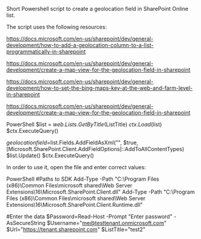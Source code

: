 Short Powershell script to create a geolocation field in SharePoint Online list.

 

The script uses the following resources:

https://docs.microsoft.com/en-us/sharepoint/dev/general-development/how-to-add-a-geolocation-column-to-a-list-programmatically-in-sharepoint

https://docs.microsoft.com/en-us/sharepoint/dev/general-development/create-a-map-view-for-the-geolocation-field-in-sharepoint

https://docs.microsoft.com/en-us/sharepoint/dev/general-development/how-to-set-the-bing-maps-key-at-the-web-and-farm-level-in-sharepoint

https://docs.microsoft.com/en-us/sharepoint/dev/general-development/create-a-map-view-for-the-geolocation-field-in-sharepoint

 

 

PowerShell
  $list = $web.Lists.GetByTitle($ListTitle) 
  $ctx.Load($list) 
  $ctx.ExecuteQuery() 
 
  $geolocationfield=$list.Fields.AddFieldAsXml("<Field Type='Geolocation' DisplayName='Location'/>", $true, [Microsoft.SharePoint.Client.AddFieldOptions]::AddToAllContentTypes) 
  $list.Update() 
  $ctx.ExecuteQuery()
 
 

In order to use it, open the file and enter correct values:

PowerShell
#Paths to SDK 
Add-Type -Path "C:\Program Files (x86)\Common Files\microsoft shared\Web Server Extensions\16\Microsoft.SharePoint.Client.dll" 
Add-Type -Path "C:\Program Files (x86)\Common Files\microsoft shared\Web Server Extensions\16\Microsoft.SharePoint.Client.Runtime.dll" 
 
 
  
#Enter the data 
$Password=Read-Host -Prompt "Enter password" -AsSecureString 
$Username="me@testtenant.onmicrosoft.com" 
$Url="https://tenant.sharepoint.com" 
$ListTitle="test2"
